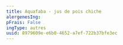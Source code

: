 ```yaml
---
title: Aquafaba - jus de pois chiche
alergenesIng:
pFrais: False
ingType: autres
uuid: 8979609e-e6b0-4652-a7ef-722b37bfe3ec
---
```

